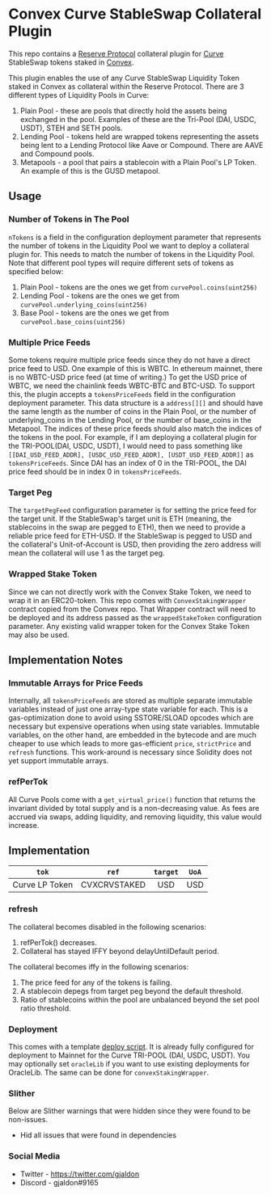 # Convex Curve StableSwap Collateral Plugin

This repo contains a [Reserve Protocol](https://reserve.org/en/) collateral plugin for [Curve](https://curve.fi/#/ethereum/swap) StableSwap tokens staked in [Convex](https://www.convexfinance.com/).

This plugin enables the use of any Curve StableSwap Liquidity Token staked in Convex as collateral within the Reserve Protocol. There are 3 different types of Liquidity Pools in Curve:

1. Plain Pool - these are pools that directly hold the assets being exchanged in the pool. Examples of these are the Tri-Pool (DAI, USDC, USDT), STEH and SETH pools.
2. Lending Pool - tokens held are wrapped tokens representing the assets being lent to a Lending Protocol like Aave or Compound. There are AAVE and Compound pools.
3. Metapools - a pool that pairs a stablecoin with a Plain Pool's LP Token. An example of this is the GUSD metapool.

## Usage

### Number of Tokens in The Pool

`nTokens` is a field in the configuration deployment parameter that represents the number of tokens in the Liquidity Pool we want to deploy a collateral plugin for. This needs to match the number of tokens in the Liquidity Pool. Note that different pool types will require different sets of tokens as specified below:

1. Plain Pool - tokens are the ones we get from `curvePool.coins(uint256)`
2. Lending Pool - tokens are the ones we get from `curvePool.underlying_coins(uint256)`
3. Base Pool - tokens are the ones we get from `curvePool.base_coins(uint256)`

### Multiple Price Feeds

Some tokens require multiple price feeds since they do not have a direct price feed to USD. One example of this is WBTC. In ethereum mainnet, there is no WBTC-USD price feed (at time of writing.) To get the USD price of WBTC, we need the chainlink feeds WBTC-BTC and BTC-USD. To support this, the plugin accepts a `tokensPriceFeeds` field in the configuration deployment parameter. This data structure is a `address[][]` and should have the same length as the number of coins in the Plain Pool, or the number of underlying_coins in the Lending Pool, or the number of base_coins in the Metapool. The indices of these price feeds should also match the indices of the tokens in the pool. For example, if I am deploying a collateral plugin for the TRI-POOL(DAI, USDC, USDT), I would need to pass something like `[[DAI_USD_FEED_ADDR], [USDC_USD_FEED_ADDR], [USDT_USD_FEED_ADDR]]` as `tokensPriceFeeds`. Since DAI has an index of 0 in the TRI-POOL, the DAI price feed should be in index 0 in `tokensPriceFeeds`.

### Target Peg

The `targetPegFeed` configuration parameter is for setting the price feed for the target unit. If the StableSwap's target unit is ETH (meaning, the stablecoins in the swap are pegged to ETH), then we need to provide a reliable price feed for ETH-USD. If the StableSwap is pegged to USD and the collateral's Unit-of-Account is USD, then providing the zero address will mean the collateral will use 1 as the target peg.

### Wrapped Stake Token

Since we can not directly work with the Convex Stake Token, we need to wrap it in an ERC20-token. This repo comes with `ConvexStakingWrapper` contract copied from the Convex repo. That Wrapper contract will need to be deployed and its address passed as the `wrappedStakeToken` configuration parameter. Any existing valid wrapper token for the Convex Stake Token may also be used.

## Implementation Notes

### Immutable Arrays for Price Feeds

Internally, all `tokensPriceFeeds` are stored as multiple separate immutable variables instead of just one array-type state variable for each. This is a gas-optimization done to avoid using SSTORE/SLOAD opcodes which are necessary but expensive operations when using state variables. Immutable variables, on the other hand, are embedded in the bytecode and are much cheaper to use which leads to more gas-efficient `price`, `strictPrice` and `refresh` functions. This work-around is necessary since Solidity does not yet support immutable arrays.

### refPerTok

All Curve Pools come with a `get_virtual_price()` function that returns the invariant divided by total supply and is a non-decreasing value. As fees are accrued via swaps, adding liquidity, and removing liquidity, this value would increase.

## Implementation

|     `tok`      |    `ref`     | `target` | `UoA` |
| :------------: | :----------: | :------: | :---: |
| Curve LP Token | CVXCRVSTAKED |   USD    |  USD  |

### refresh

The collateral becomes disabled in the following scenarios:

1. refPerTok() decreases.
2. Collateral has stayed IFFY beyond delayUntilDefault period.

The collateral becomes iffy in the following scenarios:

1. The price feed for any of the tokens is failing.
2. A stablecoin depegs from target peg beyond the default threshold.
3. Ratio of stablecoins within the pool are unbalanced beyond the set pool ratio threshold.

### Deployment

This comes with a template [deploy script](scripts/deploy.ts). It is already fully configured for deployment to Mainnet for the Curve TRI-POOL (DAI, USDC, USDT). You may optionally set `oracleLib` if you want to use existing deployments for OracleLib. The same can be done for `convexStakingWrapper`.

### Slither

Below are Slither warnings that were hidden since they were found to be non-issues.

- Hid all issues that were found in dependencies

### Social Media

- Twitter - https://twitter.com/gjaldon
- Discord - gjaldon#9165
